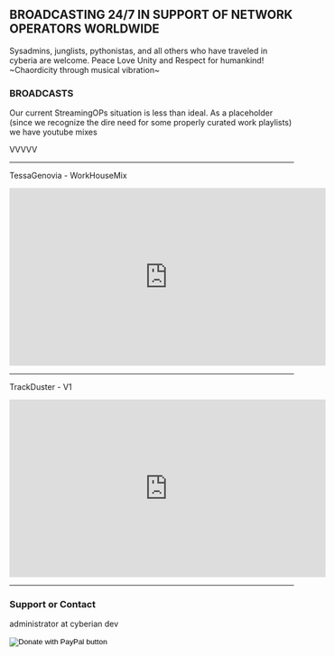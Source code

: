 ## BROADCASTING 24/7 IN SUPPORT OF NETWORK OPERATORS WORLDWIDE
Sysadmins, junglists, pythonistas, and all others who have traveled in cyberia are welcome. 
Peace Love Unity and Respect for humankind! ~Chaordicity through musical vibration~

<div>
  
###  BROADCASTS  ###
<p>
  Our current StreamingOPs situation is less than ideal. As a placeholder (since we recognize the dire need for some properly curated work playlists) we have youtube mixes 
</p>
  
VVVVV
<br>  
****
  
<p>

<div>
  
<p>
  
TessaGenovia - WorkHouseMix
<iframe width="560" height="315" src="https://www.youtube-nocookie.com/embed/videoseries?list=PLgYswliZ9CRQOHiKFkAFhqXaphUkFbR85" title="YouTube video player" frameborder="0" allow="accelerometer; autoplay; clipboard-write; encrypted-media; gyroscope; picture-in-picture" allowfullscreen></iframe>

****
  
<p>
  
<div>
 
<p>
    
  TrackDuster - V1
<iframe width="560" height="315" src="https://www.youtube-nocookie.com/embed/videoseries?list=PLwajOq84hPjhZaaRifxPeszixvEGO-RMP" title="YouTube video player" frameborder="0" allow="accelerometer; autoplay; clipboard-write; encrypted-media; gyroscope; picture-in-picture" allowfullscreen></iframe>

****
    
<p>
    
<div>
    
### Support or Contact
administrator at cyberian dev
  
  
<p>
  
<div>
  
<form action="https://www.paypal.com/donate" method="post" target="_top">
<input type="hidden" name="hosted_button_id" value="K6CRJ957GPAVE" />
<input type="image" src="https://www.paypalobjects.com/en_US/i/btn/btn_donateCC_LG.gif" border="0" name="submit" title="PayPal - The safer, easier way to pay online!" alt="Donate with PayPal button" />
<img alt="" border="0" src="https://www.paypal.com/en_US/i/scr/pixel.gif" width="1" height="1" />
</form>
